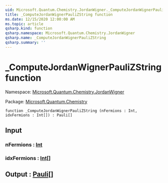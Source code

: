 ```yaml
---
uid: Microsoft.Quantum.Chemistry.JordanWigner._ComputeJordanWignerPauliZString
title: _ComputeJordanWignerPauliZString function
ms.date: 12/15/2020 12:00:00 AM
ms.topic: article
qsharp.kind: function
qsharp.namespace: Microsoft.Quantum.Chemistry.JordanWigner
qsharp.name: _ComputeJordanWignerPauliZString
qsharp.summary: ''
---
```


# _ComputeJordanWignerPauliZString function

Namespace: [Microsoft.Quantum.Chemistry.JordanWigner](xref:Microsoft.Quantum.Chemistry.JordanWigner)

Package: [Microsoft.Quantum.Chemistry](https://nuget.org/packages/Microsoft.Quantum.Chemistry)




```qsharp
function _ComputeJordanWignerPauliZString (nFermions : Int, idxFermions : Int[]) : Pauli[]
```


## Input

### nFermions : [Int](xref:microsoft.quantum.lang-ref.int)




### idxFermions : [Int](xref:microsoft.quantum.lang-ref.int)[]





## Output : [Pauli](xref:microsoft.quantum.lang-ref.pauli)[]

